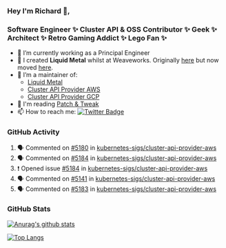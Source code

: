 ### Hey I'm Richard 👋, 

<h3 align="left">Software Engineer ✨ Cluster API & OSS Contributor ✨ Geek ✨ Architect ✨ Retro Gaming Addict ✨ Lego Fan ✨</h3>

- 🔭 I’m currently working as a Principal Engineer
- 📯 I created **Liquid Metal** whilst at Weaveworks. Originally [here](https://github.com/weaveworks-liquidmetal) but now moved [here](https://github.com/liquidmetal-dev).
- 👯 I’m a maintainer of:
  -  [Liquid Metal](https://github.com/liquidmetal-dev)
  -  [Cluster API Provider AWS](https://github.com/kubernetes-sigs/cluster-api-provider-aws)
  -  [Cluster API Provider GCP](https://github.com/kubernetes-sigs/cluster-api-provider-gcp)
- 💬 I'm reading [Patch & Tweak](https://bjooks.com/products/patch-tweak-exploring-modular-synthesis)
- 📫 How to reach me: [![Twitter Badge](https://img.shields.io/badge/-@fruit_case-00acee?style=flat&logo=Twitter&logoColor=white)](https://twitter.com/intent/follow?screen_name=fruit_case "Follow on Twitter")

### GitHub Activity 

<!--START_SECTION:activity-->
1. 🗣 Commented on [#5180](https://github.com/kubernetes-sigs/cluster-api-provider-aws/issues/5180#issuecomment-2437889192) in [kubernetes-sigs/cluster-api-provider-aws](https://github.com/kubernetes-sigs/cluster-api-provider-aws)
2. 🗣 Commented on [#5184](https://github.com/kubernetes-sigs/cluster-api-provider-aws/issues/5184#issuecomment-2437845729) in [kubernetes-sigs/cluster-api-provider-aws](https://github.com/kubernetes-sigs/cluster-api-provider-aws)
3. ❗ Opened issue [#5184](https://github.com/kubernetes-sigs/cluster-api-provider-aws/issues/5184) in [kubernetes-sigs/cluster-api-provider-aws](https://github.com/kubernetes-sigs/cluster-api-provider-aws)
4. 🗣 Commented on [#5141](https://github.com/kubernetes-sigs/cluster-api-provider-aws/issues/5141#issuecomment-2437702153) in [kubernetes-sigs/cluster-api-provider-aws](https://github.com/kubernetes-sigs/cluster-api-provider-aws)
5. 🗣 Commented on [#5183](https://github.com/kubernetes-sigs/cluster-api-provider-aws/issues/5183#issuecomment-2437700587) in [kubernetes-sigs/cluster-api-provider-aws](https://github.com/kubernetes-sigs/cluster-api-provider-aws)
<!--END_SECTION:activity-->

### GitHub Stats

[![Anurag's github stats](https://github-readme-stats.vercel.app/api?username=richardcase&count_private=true&show_icons=true)](https://github.com/anuraghazra/github-readme-stats)

[![Top Langs](https://github-readme-stats.vercel.app/api/top-langs/?username=richardcase&hide=html&layout=compact)](https://github.com/anuraghazra/github-readme-stats)
